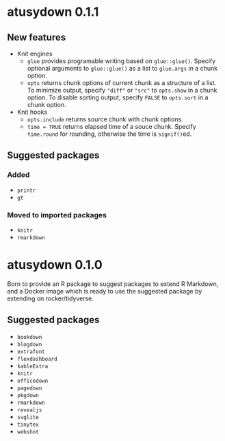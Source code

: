 # atusydown 0.1.1

## New features

- Knit engines
    - `glue` provides programable writing based on `glue::glue()`.
      Specify optional arguments to `glue::glue()` as a list to `glue.args` in a chunk option.
    - `opts` returns chunk options of current chunk as a structure of a list.
      To minimize output, specify `"diff"` or `"src"` to `opts.show` in a chunk option.
      To disable sorting output, specify `FALSE` to `opts.sort` in a chunk option.
- Knit hooks
    - `opts.include` returns source chunk with chunk options.
    - `time = TRUE` returns elapsed time of a souce chunk.
      Specify `time.round` for rounding, otherwise the time is `signif()`ed.

## Suggested packages

### Added

- `printr`
- `gt`

### Moved to imported packages

- `knitr`
- `rmarkdown`

# atusydown 0.1.0

Born to provide an R package to suggest packages to extend R Markdown,
and a Docker image which is ready to use the suggested package by extending on rocker/tidyverse.

## Suggested packages

- `bookdown`
- `blogdown`
- `extrafont`
- `flexdashboard`
- `kableExtra`
- `knitr`
- `officedown`
- `pagedown`
- `pkgdown`
- `rmarkdown`
- `revealjs`
- `svglite`
- `tinytex`
- `webshot`
